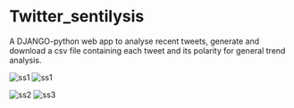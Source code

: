 # Twitter_sentilysis

A DJANGO-python web app to analyse recent tweets, generate and download a csv file containing each tweet and its polarity for general trend analysis.    

![ss1](https://user-images.githubusercontent.com/34423736/48276815-f1427500-e46e-11e8-8cf2-1b693b9665de.png)
![ss1](https://user-images.githubusercontent.com/34423736/48276950-4bdbd100-e46f-11e8-9608-33eae9df7162.png)

![ss2](https://user-images.githubusercontent.com/34423736/48276816-f1427500-e46e-11e8-9781-3ae989f18e4c.png)
![ss3](https://user-images.githubusercontent.com/34423736/48276817-f1db0b80-e46e-11e8-83b5-58a1f9ae9c0c.png)
